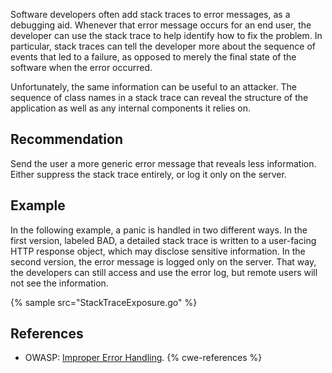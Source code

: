 Software developers often add stack traces to error messages, as a debugging aid. Whenever that error message occurs for an end user, the developer can use the stack trace to help identify how to fix the problem. In particular, stack traces can tell the developer more about the sequence of events that led to a failure, as opposed to merely the final state of the software when the error occurred.

Unfortunately, the same information can be useful to an attacker. The sequence of class names in a stack trace can reveal the structure of the application as well as any internal components it relies on.


## Recommendation
Send the user a more generic error message that reveals less information. Either suppress the stack trace entirely, or log it only on the server.


## Example
In the following example, a panic is handled in two different ways. In the first version, labeled BAD, a detailed stack trace is written to a user-facing HTTP response object, which may disclose sensitive information. In the second version, the error message is logged only on the server. That way, the developers can still access and use the error log, but remote users will not see the information.

{% sample src="StackTraceExposure.go" %}

## References
* OWASP: [Improper Error Handling](https://owasp.org/www-community/Improper_Error_Handling).
{% cwe-references %}
